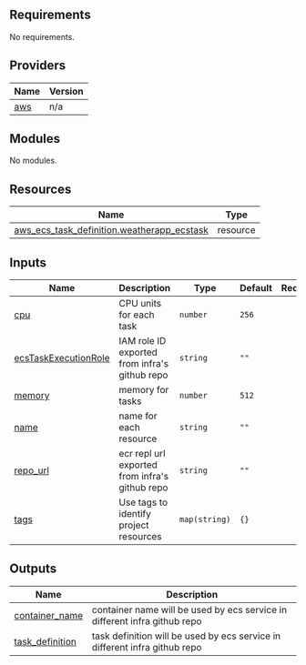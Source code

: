 ## Requirements

No requirements.

## Providers

| Name | Version |
|------|---------|
| <a name="provider_aws"></a> [aws](#provider\_aws) | n/a |

## Modules

No modules.

## Resources

| Name | Type |
|------|------|
| [aws_ecs_task_definition.weatherapp_ecstask](https://registry.terraform.io/providers/hashicorp/aws/latest/docs/resources/ecs_task_definition) | resource |

## Inputs

| Name | Description | Type | Default | Required |
|------|-------------|------|---------|:--------:|
| <a name="input_cpu"></a> [cpu](#input\_cpu) | CPU units for each task | `number` | `256` | no |
| <a name="input_ecsTaskExecutionRole"></a> [ecsTaskExecutionRole](#input\_ecsTaskExecutionRole) | IAM role ID exported from infra's github repo | `string` | `""` | no |
| <a name="input_memory"></a> [memory](#input\_memory) | memory for tasks | `number` | `512` | no |
| <a name="input_name"></a> [name](#input\_name) | name for each resource | `string` | `""` | no |
| <a name="input_repo_url"></a> [repo\_url](#input\_repo\_url) | ecr repl url exported from infra's github repo | `string` | `""` | no |
| <a name="input_tags"></a> [tags](#input\_tags) | Use tags to identify project resources | `map(string)` | `{}` | no |

## Outputs

| Name | Description |
|------|-------------|
| <a name="output_container_name"></a> [container\_name](#output\_container\_name) | container name will be used by ecs service in different infra github repo |
| <a name="output_task_definition"></a> [task\_definition](#output\_task\_definition) | task definition will be used by ecs service in different infra github repo |
